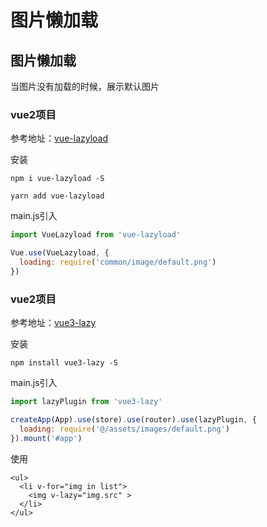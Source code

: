 # 图片懒加载

## 图片懒加载

当图片没有加载的时候，展示默认图片

### vue2项目

参考地址：[vue-lazyload](https://github.com/hilongjw/vue-lazyload)

安装

```
npm i vue-lazyload -S

yarn add vue-lazyload
```

main.js引入

```js
import VueLazyload from 'vue-lazyload'

Vue.use(VueLazyload, {
  loading: require('common/image/default.png')
})
```

### vue2项目

参考地址：[vue3-lazy](https://github.com/ustbhuangyi/vue3-lazy)

安装

```
npm install vue3-lazy -S
```

main.js引入

```js
import lazyPlugin from 'vue3-lazy'

createApp(App).use(store).use(router).use(lazyPlugin, {
  loading: require('@/assets/images/default.png')
}).mount('#app')
```

使用

```vue
<ul>
  <li v-for="img in list">
    <img v-lazy="img.src" >
  </li>
</ul>
```
